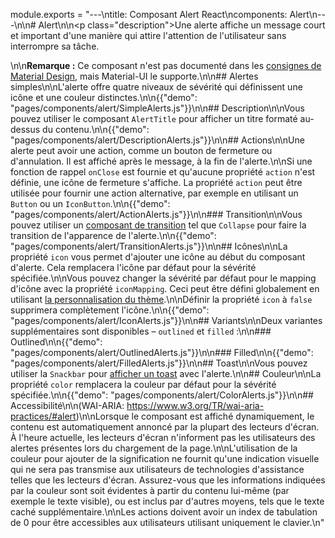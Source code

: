 module.exports = "---\ntitle: Composant Alert React\ncomponents: Alert\n---\n\n# Alert\n\n<p class=\"description\">Une alerte affiche un message court et important d'une manière qui attire l'attention de l'utilisateur sans interrompre sa tâche.</p>\n\n**Remarque :** Ce composant n'est pas documenté dans les [consignes de Material Design](https://material.io/), mais Material-UI le supporte.\n\n## Alertes simples\n\nL'alerte offre quatre niveaux de sévérité qui définissent une icône et une couleur distinctes.\n\n{{\"demo\": \"pages/components/alert/SimpleAlerts.js\"}}\n\n## Description\n\nVous pouvez utiliser le composant `AlertTitle` pour afficher un titre formaté au-dessus du contenu.\n\n{{\"demo\": \"pages/components/alert/DescriptionAlerts.js\"}}\n\n## Actions\n\nUne alerte peut avoir une action, comme un bouton de fermeture ou d'annulation. Il est affiché après le message, à la fin de l'alerte.\n\nSi une fonction de rappel `onClose` est fournie et qu'aucune propriété `action` n'est définie, une icône de fermeture s'affiche. La propriété `action` peut être utilisée pour fournir une action alternative, par exemple en utilisant un `Button` ou un `IconButton`.\n\n{{\"demo\": \"pages/components/alert/ActionAlerts.js\"}}\n\n### Transition\n\nVous pouvez utiliser un [composant de transition](/components/transitions/) tel que `Collapse` pour faire la transition de l'apparence de l'alerte.\n\n{{\"demo\": \"pages/components/alert/TransitionAlerts.js\"}}\n\n## Icônes\n\nLa propriété `icon` vous permet d'ajouter une icône au début du composant d'alerte. Cela remplacera l'icône par défaut pour la sévérité spécifiée.\n\nVous pouvez changer la sévérité par défaut pour le mapping d'icône avec la propriété `iconMapping`. Ceci peut être défini globalement en utilisant [la personnalisation du thème](/customization/globals/#default-props).\n\nDéfinir la propriété `icon` à `false` supprimera complètement l'icône.\n\n{{\"demo\": \"pages/components/alert/IconAlerts.js\"}}\n\n## Variants\n\nDeux variantes supplémentaires sont disponibles – `outlined` et `filled` :\n\n### Outlined\n\n{{\"demo\": \"pages/components/alert/OutlinedAlerts.js\"}}\n\n### Filled\n\n{{\"demo\": \"pages/components/alert/FilledAlerts.js\"}}\n\n## Toast\n\nVous pouvez utiliser la `Snackbar` pour [afficher un toast](/components/snackbars/#customized-snackbars) avec l'alerte.\n\n## Couleur\n\nLa propriété `color` remplacera la couleur par défaut pour la sévérité spécifiée.\n\n{{\"demo\": \"pages/components/alert/ColorAlerts.js\"}}\n\n## Accessibilité\n\n(WAI-ARIA: https://www.w3.org/TR/wai-aria-practices/#alert)\n\nLorsque le composant est affiché dynamiquement, le contenu est automatiquement annoncé par la plupart des lecteurs d'écran. À l'heure actuelle, les lecteurs d'écran n'informent pas les utilisateurs des alertes présentes lors du chargement de la page.\n\nL'utilisation de la couleur pour ajouter de la signification ne fournit qu'une indication visuelle qui ne sera pas transmise aux utilisateurs de technologies d'assistance telles que les lecteurs d'écran. Assurez-vous que les informations indiquées par la couleur sont soit évidentes à partir du contenu lui-même (par exemple le texte visible), ou est inclus par d'autres moyens, tels que le texte caché supplémentaire.\n\nLes actions doivent avoir un index de tabulation de 0 pour être accessibles aux utilisateurs utilisant uniquement le clavier.\n"